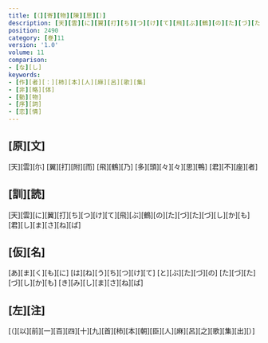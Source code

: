 ```yaml
---
title: [（][寄][物][陳][思][）]
description: [天][雲][に][翼][打][ち][つ][け][て][飛][ぶ][鶴][の][た][づ][た][づ][し][か][も][君][し][ま][さ][ね][ば]
position: 2490
category: [巻]11
version: '1.0'
volume: 11
comparison:
- [な][し]
keywords:
- [作][者][：][柿][本][人][麻][呂][歌][集]
- [非][略][体]
- [動][物]
- [序][詞]
- [恋][情]
---
```


## [原][文]

[天][雲][尓] [翼][打][附][而] [飛][鶴][乃] [多][頭][々][々][思][鴨] [君][不][座][者]

## [訓][読]

[天][雲][に][翼][打][ち][つ][け][て][飛][ぶ][鶴][の][た][づ][た][づ][し][か][も][君][し][ま][さ][ね][ば]

## [仮][名]

[あ][ま][く][も][に] [は][ね][う][ち][つ][け][て] [と][ぶ][た][づ][の] [た][づ][た][づ][し][か][も] [き][み][し][ま][さ][ね][ば]

## [左][注]

[（][以][前][一][百][四][十][九][首][柿][本][朝][臣][人][麻][呂][之][歌][集][出][）]
